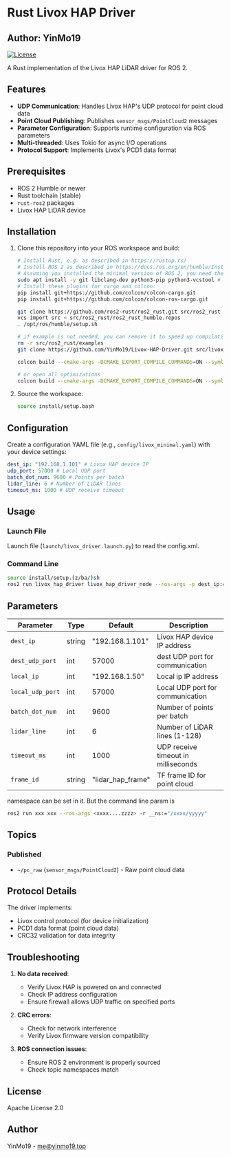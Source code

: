 # Rust Livox HAP Driver

## Author: YinMo19

[![License](https://img.shields.io/badge/License-Apache%202.0-blue.svg)](https://opensource.org/licenses/Apache-2.0)

A Rust implementation of the Livox HAP LiDAR driver for ROS 2.

## Features

- **UDP Communication**: Handles Livox HAP's UDP protocol for point cloud data
- **Point Cloud Publishing**: Publishes `sensor_msgs/PointCloud2` messages
- **Parameter Configuration**: Supports runtime configuration via ROS parameters
- **Multi-threaded**: Uses Tokio for async I/O operations
- **Protocol Support**: Implements Livox's PCD1 data format

## Prerequisites

- ROS 2 Humble or newer
- Rust toolchain (stable)
- `rust-ros2` packages
- Livox HAP LiDAR device

## Installation

1. Clone this repository into your ROS workspace and build:

    ```bash
    # Install Rust, e.g. as described in https://rustup.rs/
    # Install ROS 2 as described in https://docs.ros.org/en/humble/Installation.html
    # Assuming you installed the minimal version of ROS 2, you need these additional packages:
    sudo apt install -y git libclang-dev python3-pip python3-vcstool # libclang-dev is required by bindgen
    # Install these plugins for cargo and colcon:
    pip install git+https://github.com/colcon/colcon-cargo.git
    pip install git+https://github.com/colcon/colcon-ros-cargo.git

    git clone https://github.com/ros2-rust/ros2_rust.git src/ros2_rust
    vcs import src < src/ros2_rust/ros2_rust_humble.repos
    . /opt/ros/humble/setup.sh

    # if example is not needed, you can remove it to speed up compilation
    rm -r src/ros2_rust/examples
    git clone https://github.com/YinMo19/Livox-HAP-Driver.git src/livox_hap_driver

    colcon build --cmake-args -DCMAKE_EXPORT_COMPILE_COMMANDS=ON --symlink-install

    # or open all optimizations
    colcon build --cmake-args -DCMAKE_EXPORT_COMPILE_COMMANDS=ON --symlink-install --cmake-args -DCMAKE_BUILD_TYPE=Release --cargo-args --release
    ```

2. Source the workspace:
    ```bash
    source install/setup.bash
    ```

## Configuration

Create a configuration YAML file (e.g., `config/livox_minimal.yaml`) with your device settings:

```yaml
dest_ip: "192.168.1.101" # Livox HAP device IP
udp_port: 57000 # Local UDP port
batch_dot_num: 9600 # Points per batch
lidar_line: 6 # Number of LiDAR lines
timeout_ms: 1000 # UDP receive timeout
```

## Usage

### Launch File

Launch file (`launch/livox_driver.launch.py`) to read the config.xml.

### Command Line

```bash
source install/setup.(z/ba/)sh
ros2 run livox_hap_driver livox_hap_driver_node --ros-args -p dest_ip:="192.168.1.102" -p local_udp_port:=57000
```

## Parameters

| Parameter        | Type   | Default           | Description                         |
| ---------------- | ------ | ----------------- | ----------------------------------- |
| `dest_ip`        | string | "192.168.1.101"   | Livox HAP device IP address         |
| `dest_udp_port`  | int    | 57000             | dest UDP port for communication     |
| `local_ip`       | int    | "192.168.1.50"    | Local ip IP address                 |
| `local_udp_port` | int    | 57000             | Local UDP port for communication    |
| `batch_dot_num`  | int    | 9600              | Number of points per batch          |
| `lidar_line`     | int    | 6                 | Number of LiDAR lines (1-128)       |
| `timeout_ms`     | int    | 1000              | UDP receive timeout in milliseconds |
| `frame_id`       | string | "lidar_hap_frame" | TF frame ID for point cloud         |


namespace can be set in it. But the command line param is
```sh
ros2 run xxx xxx --ros-args <xxxx....zzzz> -r __ns:="/xxxx/yyyyy"
```

## Topics

### Published

- `~/pc_raw` (`sensor_msgs/PointCloud2`) - Raw point cloud data

## Protocol Details

The driver implements:

- Livox control protocol (for device initialization)
- PCD1 data format (point cloud data)
- CRC32 validation for data integrity

## Troubleshooting

1. **No data received**:

    - Verify Livox HAP is powered on and connected
    - Check IP address configuration
    - Ensure firewall allows UDP traffic on specified ports

2. **CRC errors**:

    - Check for network interference
    - Verify Livox firmware version compatibility

3. **ROS connection issues**:
    - Ensure ROS 2 environment is properly sourced
    - Check topic namespaces match

## License

Apache License 2.0

## Author

YinMo19 - me@yinmo19.top
